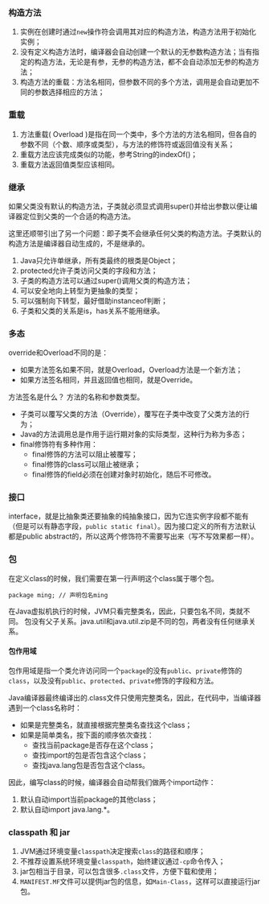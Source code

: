 ### 构造方法

1. 实例在创建时通过`new`操作符会调用其对应的构造方法，构造方法用于初始化实例；
2. 没有定义构造方法时，编译器会自动创建一个默认的无参数构造方法；当有指定的构造方法，无论是有参，无参的构造方法，都不会自动添加无参的构造方法；
3. 构造方法的重载：方法名相同，但参数不同的多个方法，调用是会自动更加不同的参数选择相应的方法；



### 重载

1. 方法重载( Overload )是指在同一个类中，多个方法的方法名相同，但各自的参数不同（个数、顺序或类型），与方法的修饰符或返回值没有关系；
2. 重载方法应该完成类似的功能，参考String的indexOf()；
3. 重载方法返回值类型应该相同。


### 继承

如果父类没有默认的构造方法，子类就必须显式调用super()并给出参数以便让编译器定位到父类的一个合适的构造方法。

这里还顺带引出了另一个问题：即子类不会继承任何父类的构造方法。子类默认的构造方法是编译器自动生成的，不是继承的。


1. Java只允许单继承，所有类最终的根类是Object；
2. protected允许子类访问父类的字段和方法；
3. 子类的构造方法可以通过super()调用父类的构造方法；
4. 可以安全地向上转型为更抽象的类型；
5. 可以强制向下转型，最好借助instanceof判断；
6. 子类和父类的关系是is，has关系不能用继承。


### 多态

override和Overload不同的是：

- 如果方法签名如果不同，就是Overload，Overload方法是一个新方法；
- 如果方法签名相同，并且返回值也相同，就是Override。

方法签名是什么？
方法的名称和参数类型。


- 子类可以覆写父类的方法（Override），覆写在子类中改变了父类方法的行为；
- Java的方法调用总是作用于运行期对象的实际类型，这种行为称为多态；
- final修饰符有多种作用：
  - final修饰的方法可以阻止被覆写；
  - final修饰的class可以阻止被继承；
  - final修饰的field必须在创建对象时初始化，随后不可修改。



### 接口

interface，就是比抽象类还要抽象的纯抽象接口，因为它连实例字段都不能有（但是可以有静态字段，`public static final`）。因为接口定义的所有方法默认都是public abstract的，所以这两个修饰符不需要写出来（写不写效果都一样）。



### 包

在定义class的时候，我们需要在第一行声明这个class属于哪个包。

```
package ming; // 声明包名ming
```

在Java虚拟机执行的时候，JVM只看完整类名，因此，只要包名不同，类就不同。
包没有父子关系。java.util和java.util.zip是不同的包，两者没有任何继承关系。

#### 包作用域

包作用域是指一个类允许访问同一个`package`的没有`public`、`private`修饰的`class`，以及没有`public`、`protected`、`private`修饰的字段和方法。


Java编译器最终编译出的.class文件只使用完整类名，因此，在代码中，当编译器遇到一个class名称时：

- 如果是完整类名，就直接根据完整类名查找这个class；
- 如果是简单类名，按下面的顺序依次查找：
  - 查找当前package是否存在这个class；
  - 查找import的包是否包含这个class；
  - 查找java.lang包是否包含这个class。

因此，编写class的时候，编译器会自动帮我们做两个import动作：

1. 默认自动import当前package的其他class；
2. 默认自动import java.lang.*。



### classpath 和 jar

1. JVM通过环境变量`classpath`决定搜索`class`的路径和顺序；
2. 不推荐设置系统环境变量`classpath`，始终建议通过`-cp`命令传入；
3. jar包相当于目录，可以包含很多`.class`文件，方便下载和使用；
4. `MANIFEST.MF`文件可以提供jar包的信息，如`Main-Class`，这样可以直接运行jar包。

